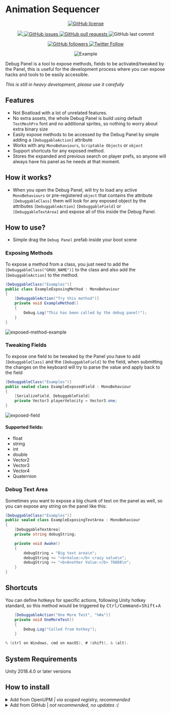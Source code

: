 # Animation Sequencer

<p align="center">
    <a href="https://github.com/brunomikoski/Debug-Panel/blob/master/LICENSE.md">
		<img alt="GitHub license" src ="https://img.shields.io/github/license/Thundernerd/Unity3D-PackageManagerModules" />
	</a>

</p> 
<p align="center">
    <a href="https://openupm.com/packages/com.brunomikoski.debugpanel/">
        <img src="https://img.shields.io/npm/v/com.brunomikoski.debugpanel?label=openupm&amp;registry_uri=https://package.openupm.com" />
    </a>

  <a href="https://github.com/brunomikoski/Debug-Panel/issues">
     <img alt="GitHub issues" src ="https://img.shields.io/github/issues/brunomikoski/Animation-Sequencer" />
  </a>

  <a href="https://github.com/brunomikoski/Debug-Panel/pulls">
   <img alt="GitHub pull requests" src ="https://img.shields.io/github/issues-pr/brunomikoski/Animation-Sequencer" />
  </a>
  
  <img alt="GitHub last commit" src ="https://img.shields.io/github/last-commit/brunomikoski/Animation-Sequencer" />
</p>

<p align="center">
    	<a href="https://github.com/brunomikoski">
        	<img alt="GitHub followers" src="https://img.shields.io/github/followers/brunomikoski?style=social">
	</a>	
	<a href="https://twitter.com/brunomikoski">
		<img alt="Twitter Follow" src="https://img.shields.io/twitter/follow/brunomikoski?style=social">
	</a>
</p>

<p align="center">
  <img alt="Example" src="https://user-images.githubusercontent.com/600419/121535785-5f21f500-c9fa-11eb-8660-c56e891f1eec.gif">
</p>

Debug Panel is a tool to expose methods, fields to be activated/tweaked by the Panel, this is useful for the development process where you can expose hacks and tools to be easily accessible.


*This is still in heavy development, please use it carefully*

## Features
- Not Boatload with a lot of unrelated features.
- No extra assets, the whole Debug Panel is build using default `TextMeshPro` font and no additional sprites, so nothing to worry about extra binary size
- Easily expose methods to be accessed by the Debug Panel by simple adding a `[DebuggableAction]` attribute 
- Works with any `MonoBehaviours`, `Scriptable Objects` or `object`
- Support shortcuts for any exposed method.  
- Stores the expanded and previous search on player prefs, so anyone will always have his panel as he needs at that moment.


## How it works? 
- When you open the Debug Panel, will try to load any active `MonoBehaviours` or pre-registered `object` that contains the attribute `[DebuggableClass]` them will look for any exposed object by the attributes `[DebuggableAction]` `[DebuggableField]` or `[DebuggableTextArea]` and expose all of this inside the Debug Panel.

## How to use?
- Simple drag the `Debug Panel` prefab inside your boot scene

### Exposing Methods
To expose a method from a class, you just need to add the `[DebuggableClass("GROU_NAME")]` to the class and also add the `[DebuggableAction]` to the method.

```c#
[DebuggableClass("Examples")]
public class ExampleExposingMethod : MonoBehaviour
{
    [DebuggableAction("Try this method")]
    private void ExampleMethod()
    {
        Debug.Log("This has been called by the debug panel!");
    }
}
```
![exposed-method-example](https://user-images.githubusercontent.com/600419/121535865-719c2e80-c9fa-11eb-9b80-38f387b662be.gif)



### Tweaking Fields
To expose one field to be tweaked by the Panel you have to add `[DebuggableClass]` and the `[DebuggableField]` to the field, when submitting the changes on the keyboard will try to parse the value and apply back to the field
```c#
[DebuggableClass("Examples")]
public sealed class ExampleExposedField : MonoBehaviour
{
    [SerializeField, DebuggableField]
    private Vector3 playerVelocity = Vector3.one;
}
```

![exposed-field](https://user-images.githubusercontent.com/600419/121535880-7660e280-c9fa-11eb-864c-8c53f602e99c.gif)


#### Supported fields:
- float
- string
- int
- double
- Vector2
- Vector3
- Vector4
- Quaternion

### Debug Text Area
Sometimes you want to expose a big chunk of text on the panel as well, so you can expose any string on the panel like this:
```c#
[DebuggableClass("Examples")]
public sealed class ExampleExposingTextArea : MonoBehaviour
{
    [DebuggableTextArea]
    private string debugString;

    private void Awake()
    {
        debugString = "Big text area\n";
        debugString += "<b>Value:</b> crazy value\n";
        debugString += "<b>Another Value:</b> 78888\n";
    }
}
```

## Shortcuts
You can define hotkeys for specific actions, following Unity hotkey standard, so this method would be triggered by <kbd>Ctrl/Command</kbd>+<kbd>Shift</kbd>+<kbd>A</kbd>

```c#
    [DebuggableAction("One More Test", "%#a")]
    private void OneMoreTest()
    {
        Debug.Log("Called from hotkey");
    }
```

```c#
% (ctrl on Windows, cmd on macOS), # (shift), & (alt).
```



## System Requirements
Unity 2018.4.0 or later versions


## How to install

<details>
<summary>Add from OpenUPM <em>| via scoped registry, recommended</em></summary>

This package is available on OpenUPM: https://openupm.com/packages/com.brunomikoski.debugpanel

To add it the package to your project:

- open `Edit/Project Settings/Package Manager`
- add a new Scoped Registry:
  ```
  Name: OpenUPM
  URL:  https://package.openupm.com/
  Scope(s): com.brunomikoski
  ```
- click <kbd>Save</kbd>
- open Package Manager
- click <kbd>+</kbd>
- select <kbd>Add from Git URL</kbd>
- paste `com.brunomikoski.debugpanel`
- click <kbd>Add</kbd>
</details>

<details>
<summary>Add from GitHub | <em>not recommended, no updates :( </em></summary>

You can also add it directly from GitHub on Unity 2019.4+. Note that you won't be able to receive updates through Package Manager this way, you'll have to update manually.

- open Package Manager
- click <kbd>+</kbd>
- select <kbd>Add from Git URL</kbd>
- paste `https://github.com/brunomikoski/Debug-Panel.git`
- click <kbd>Add</kbd>
</details>


